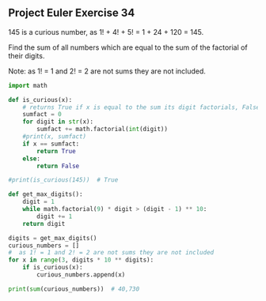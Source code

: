 ## Project Euler Exercise 34

145 is a curious number, as 1! + 4! + 5! = 1 + 24 + 120 = 145.

Find the sum of all numbers which are equal to the sum of the factorial of their digits.

Note: as 1! = 1 and 2! = 2 are not sums they are not included.

```python
import math

def is_curious(x):
    # returns True if x is equal to the sum its digit factorials, False otherwise
    sumfact = 0
    for digit in str(x):
        sumfact += math.factorial(int(digit))
    #print(x, sumfact)
    if x == sumfact:
        return True
    else:
        return False

#print(is_curious(145))  # True

def get_max_digits():
    digit = 1
    while math.factorial(9) * digit > (digit - 1) ** 10:
        digit += 1
    return digit

digits = get_max_digits()
curious_numbers = []
#  as 1! = 1 and 2! = 2 are not sums they are not included
for x in range(3, digits * 10 ** digits):
    if is_curious(x):
        curious_numbers.append(x)

print(sum(curious_numbers))  # 40,730
```
